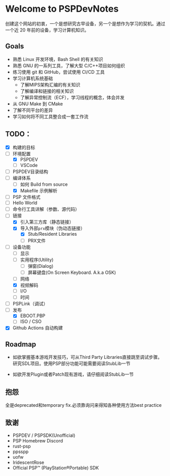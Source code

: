 # Welcome to PSPDevNotes

创建这个网站的初衷，一个是想研究古早设备，另一个是想作为学习的契机。通过一个近 20 年前的设备，学习计算机知识。

## Goals

- 熟悉 Linux 开发环境，Bash Shell 的有关知识
- 熟悉 GNU 的一系列工具，了解大型 C/C++项目如何组织
- 练习使用 git 和 GitHub，尝试使用 CI/CD 工具
- 学习计算机系统基础
	- 了解MIPS架构汇编的有关知识
	- 了解编译和链接的相关知识
	- 了解异常控制流（ECF），学习线程的概念，体会并发
- 从 GNU Make 到 CMake
- 了解不同平台的差异
- 学习如何将不同工具整合成一套工作流

## TODO：
- [x] 构建的目标
- [ ] 环境配置
	- [x] PSPDEV
	- [ ] VSCode
- [ ] PSPDEV目录结构
- [ ] 编译体系
	- [ ] 如何 Build from source
	- [x] Makefile 示例解析
- [ ] PSP 文件格式
- [ ] Hello World
- [ ] 命令行工具详解（参数、源代码）
- [ ] 链接
	- [x] 引入第三方库（静态链接）
  	- [x] 导入外部`prx`模块（伪动态链接）
		- [x] Stub/Resident Libraries
		- [ ] PRX文件
- [ ] 设备功能
	- [ ] 显示
	- [ ] 实用程序(Utility)
		- [ ] 弹窗(Dialog)
		- [ ] 屏幕键盘(On Screen Keyboard. A.k.a OSK)
	- [ ] 网络
	- [x] 视频解码
	- [ ] I/O
	- [ ] 时间
- [ ] PSPLink（调试）
- [ ] 发布
	- [x] EBOOT.PBP
	- [ ] ISO / CSO
- [x] Github Actions 自动构建

## Roadmap

+ 如欲掌握基本游戏开发技巧，可从Third Party Libraries直接跳至调试步骤。研究SDL项目。使用PSP部分功能可能需要阅读StubLib一节

+ 如欲开发Plugin或者Patch现有游戏，请仔细阅读StubLib一节

## 抱怨
全是deprecated和temporary fix.必须靠询问来得知各种使用方法best practice

## 致谢
+ PSPDEV / PSPSDK(Unofficial)
+ PSP Homebrew Discord
+ rust-psp
+ ppsspp
+ uofw
+ IridescentRose
+ Official PSP™ (PlayStation®Portable) SDK